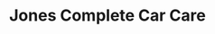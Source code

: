 ---
title: "Jones Complete Car Care"
url: /taylorsville/jones-complete-car-care/
shop: car repair
---